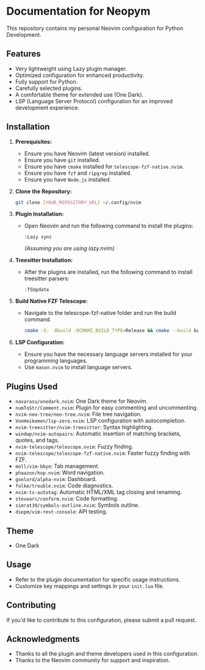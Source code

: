 # Documentation for Neopym

This repository contains my personal Neovim configuration for Python Development.

## Features

* Very lightweight using Lazy plugin manager.
* Optimized configuration for enhanced productivity.
* Fully support for Python.
* Carefully selected plugins.
* A comfortable theme for extended use (One Dark).
* LSP (Language Server Protocol) configuration for an improved development experience.

## Installation

1.  **Prerequisites:**
    * Ensure you have Neovim (latest version) installed.
    * Ensure you have `git` installed.
    * Ensure you have `cmake` installed for `telescope-fzf-native.nvim`.
    * Ensure you have `fzf` and `ripgrep` installed.
    * Ensure you have `Node.js` installed.
2.  **Clone the Repository:**

    ```bash
    git clone [YOUR_REPOSITORY_URL] ~/.config/nvim
    ```

3.  **Plugin Installation:**
    * Open Neovim and run the following command to install the plugins:

        ```vim
        :Lazy sync
        ```

        *(Assuming you are using lazy.nvim)*

4.  **Treesitter Installation:**
    * After the plugins are installed, run the following command to install treesitter parsers:

        ```vim
        :TSUpdate
        ```

5.  **Build Native FZF Telescope:**
    * Navigate to the telescope-fzf-native folder and run the build command.

        ```bash
        cmake -S. -Bbuild -DCMAKE_BUILD_TYPE=Release && cmake --build build --config Release
        ```

6.  **LSP Configuration:**
    * Ensure you have the necessary language servers installed for your programming languages.
    * Use `mason.nvim` to install language servers.

## Plugins Used

* `navarasu/onedark.nvim`: One Dark theme for Neovim.
* `numToStr/Comment.nvim`: Plugin for easy commenting and uncommenting.
* `nvim-neo-tree/neo-tree.nvim`: File tree navigation.
* `VonHeikemen/lsp-zero.nvim`: LSP configuration with autocompletion.
* `nvim-treesitter/nvim-treesitter`: Syntax highlighting.
* `windwp/nvim-autopairs`: Automatic insertion of matching brackets, quotes, and tags.
* `nvim-telescope/telescope.nvim`: Fuzzy finding.
* `nvim-telescope/telescope-fzf-native.nvim`: Faster fuzzy finding with FZF.
* `moll/vim-bbye`: Tab management.
* `phaazon/hop.nvim`: Word navigation.
* `goolord/alpha-nvim`: Dashboard.
* `folke/trouble.nvim`: Code diagnostics.
* `nvim-ts-autotag`: Automatic HTML/XML tag closing and renaming.
* `stevearc/conform.nvim`: Code formatting.
* `simrat39/symbols-outline.nvim`: Symbols outline.
* `diepm/vim-rest-console`: API testing.

## Theme

* One Dark

## Usage

* Refer to the plugin documentation for specific usage instructions.
* Customize key mappings and settings in your `init.lua` file.

## Contributing

If you'd like to contribute to this configuration, please submit a pull request.

## Acknowledgments

* Thanks to all the plugin and theme developers used in this configuration.
* Thanks to the Neovim community for support and inspiration.


